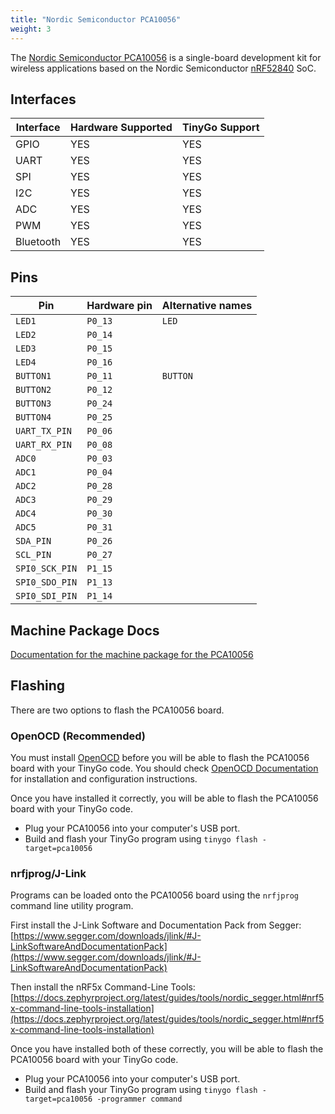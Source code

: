 ```yaml
---
title: "Nordic Semiconductor PCA10056"
weight: 3
---
```


The [Nordic Semiconductor PCA10056](https://www.nordicsemi.com/Software-and-Tools/Development-Kits/nRF52840-DK) is a single-board development kit for wireless applications based on the Nordic Semiconductor [nRF52840](https://www.nordicsemi.com/eng/Products/nRF52840) SoC.

## Interfaces

| Interface | Hardware Supported | TinyGo Support |
| --------- | ------------- | ----- |
| GPIO      | YES | YES |
| UART      | YES | YES |
| SPI      | YES | YES |
| I2C      | YES | YES |
| ADC      | YES | YES |
| PWM      | YES | YES |
| Bluetooth      | YES | YES |

## Pins

| Pin               | Hardware pin | Alternative names |
| ----------------- | ------------ | ----------------- |
| `LED1`            | `P0_13`      | `LED`             |
| `LED2`            | `P0_14`      |                   |
| `LED3`            | `P0_15`      |                   |
| `LED4`            | `P0_16`      |                   |
| `BUTTON1`         | `P0_11`      | `BUTTON`          |
| `BUTTON2`         | `P0_12`      |                   |
| `BUTTON3`         | `P0_24`      |                   |
| `BUTTON4`         | `P0_25`      |                   |
| `UART_TX_PIN`     | `P0_06`      |                   |
| `UART_RX_PIN`     | `P0_08`      |                   |
| `ADC0`            | `P0_03`      |                   |
| `ADC1`            | `P0_04`      |                   |
| `ADC2`            | `P0_28`      |                   |
| `ADC3`            | `P0_29`      |                   |
| `ADC4`            | `P0_30`      |                   |
| `ADC5`            | `P0_31`      |                   |
| `SDA_PIN`         | `P0_26`      |                   |
| `SCL_PIN`         | `P0_27`      |                   |
| `SPI0_SCK_PIN`    | `P1_15`      |                   |
| `SPI0_SDO_PIN`    | `P1_13`      |                   |
| `SPI0_SDI_PIN`    | `P1_14`      |                   |

## Machine Package Docs

[Documentation for the machine package for the PCA10056](../machine/pca10056)

## Flashing

There are two options to flash the PCA10056 board.

### OpenOCD (Recommended)

You must install [OpenOCD](http://openocd.org/) before you will be able to flash the PCA10056 board with your TinyGo code.
You should check [OpenOCD Documentation](http://openocd.org/Documentation) for installation and configuration instructions.

Once you have installed it correctly, you will be able to flash the PCA10056 board with your TinyGo code.

- Plug your PCA10056 into your computer's USB port.
- Build and flash your TinyGo program using `tinygo flash -target=pca10056`

### nrfjprog/J-Link

Programs can be loaded onto the PCA10056 board using the `nrfjprog` command line utility program.

First install the J-Link Software and Documentation Pack from Segger: [https://www.segger.com/downloads/jlink/#J-LinkSoftwareAndDocumentationPack](https://www.segger.com/downloads/jlink/#J-LinkSoftwareAndDocumentationPack)

Then install the nRF5x Command-Line Tools: [https://docs.zephyrproject.org/latest/guides/tools/nordic_segger.html#nrf5x-command-line-tools-installation](https://docs.zephyrproject.org/latest/guides/tools/nordic_segger.html#nrf5x-command-line-tools-installation)

Once you have installed both of these correctly, you will be able to flash the PCA10056 board with your TinyGo code.

- Plug your PCA10056 into your computer's USB port.
- Build and flash your TinyGo program using `tinygo flash -target=pca10056 -programmer command`
